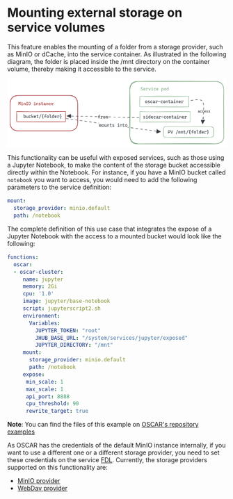 # Mounting external storage on service volumes

This feature enables the mounting of a folder from a storage provider, such as MinIO or dCache, into the service container. As illustrated in the following diagram, the folder is placed inside the /mnt directory on the container volume, thereby making it accessible to the service.

![mount-diagram](images/mount.png)

This functionality can be useful with exposed services, such as those using a Jupyter Notebook, to make the content of the storage bucket accessible directly within the Notebook. For instance, if you have a MinIO bucket called `notebook` you want to access, you would need to add the following parameters to the service definition:

``` yaml
mount:
  storage_provider: minio.default
  path: /notebook
```

The complete definition of this use case that integrates the expose of a Jupyter Notebook with the access to a mounted bucket would look like the following:

``` yaml
functions:
  oscar:
  - oscar-cluster:
     name: jupyter
     memory: 2Gi
     cpu: '1.0'
     image: jupyter/base-notebook
     script: jupyterscript2.sh
     environment:
       Variables:
         JUPYTER_TOKEN: "root"
         JHUB_BASE_URL: "/system/services/jupyter/exposed"
         JUPYTER_DIRECTORY: "/mnt"
     mount:
       storage_provider: minio.default
       path: /notebook
     expose:
      min_scale: 1
      max_scale: 1
      api_port: 8888
      cpu_threshold: 90
      rewrite_target: true
```
**Note**: You can find the files of this example on [OSCAR's repository examples](https://github.com/grycap/oscar/tree/master/examples/expose_services/jupyter)

As OSCAR has the credentials of the default MinIO instance internally, if you want to use a different one or a different storage provider, you need to set these credentials on the service [FDL](/fdl). Currently, the storage providers supported on this functionality are:

 - [MinIO provider](/fdl/#minioprovider)
 - [WebDav provider](/fdl/#webdavprovider)